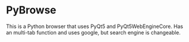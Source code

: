 # PyBrowse
This is a Python browser that uses PyQt5 and PyQt5WebEngineCore. Has an multi-tab function and uses google, but search engine is changeable.
